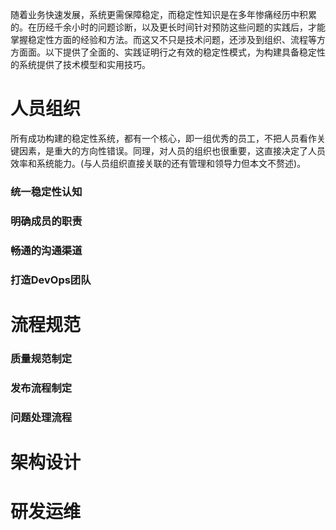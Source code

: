 随着业务快速发展，系统更需保障稳定，而稳定性知识是在多年惨痛经历中积累的。在历经千余小时的问题诊断，以及更长时间针对预防这些问题的实践后，才能掌握稳定性方面的经验和方法。而这又不只是技术问题，还涉及到组织、流程等方方面面。以下提供了全面的、实践证明行之有效的稳定性模式，为构建具备稳定性的系统提供了技术模型和实用技巧。

# 人员组织
所有成功构建的稳定性系统，都有一个核心，即一组优秀的员工，不把人员看作关键因素，是重大的方向性错误。同理，对人员的组织也很重要，这直接决定了人员效率和系统能力。(与人员组织直接关联的还有管理和领导力但本文不赘述)。

### 统一稳定性认知
### 明确成员的职责
### 畅通的沟通渠道
### 打造DevOps团队

# 流程规范

### 质量规范制定
### 发布流程制定
### 问题处理流程

# 架构设计


# 研发运维

